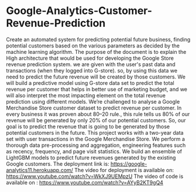 # Google-Analytics-Customer-Revenue-Prediction
Create an automated system for predicting potential future business, finding potential customers based on the various parameters as decided by the machine learning algorithm. The purpose of the document is to explain the High architecture that would be used for developing the Google Store revenue prediction system. we are given with the user's past data and transactions (when they logged into G-store). so, by using this data we need to predict the future revenue will be created by those customers. We will build a predictive model using G-store data set to predict the total revenue per customer that helps in better use of marketing budget, and we will also interpret the most impacting element on the total revenue prediction using different models.
We’re challenged to analyse a Google Merchandise Store customer dataset to predict revenue per customer. In every business it was proven about 80–20 rule., this rule tells us 80% of our revenue will be generated by only 20% of our potential customers. So, our goal is to predict the revenue that is going to be generated by those potential customers in the future.
This project works with a two-year data set with user transactions in the Google Merchandise Store. We perform a thorough data pre-processing and aggregation, engineering features such as recency, frequency, and page visit statistics. We build an ensemble of LightGBM models to predict future revenues generated by the existing Google customers.
The deployment link is: https://google-analytics11.herokuapp.com/
The video for deployment is available on: https://www.youtube.com/watch?v=WkXJ9UEMpzU
The video of code is available on : https://www.youtube.com/watch?v=AYyB2KT9gQ4
